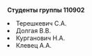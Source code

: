 **Студенты группы 110902**

<li>Терешкевич С.А.</li> 
<li>Долгая В.В.</li>
<li>Курганович Н.А.</li>
<li> Клевец А.А.
